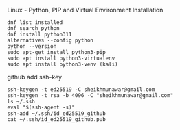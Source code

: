 Linux - Python, PIP and Virtual Environment Installation
```
dnf list installed
dnf search python
dnf install python311
alternatives --config python
python --version
sudo apt-get install python3-pip
sudo apt install python3-virtualenv
sudo apt install python3-venv (kali)
```

github add ssh-key
```
ssh-keygen -t ed25519 -C sheikhmunawar@gmail.com
ssh-keygen -t rsa -b 4096 -C "sheikhmunawar@gmail.com"
ls ~/.ssh
eval "$(ssh-agent -s)"
ssh-add ~/.ssh/id_ed25519_github
cat ~/.ssh/id_ed25519_github.pub
```